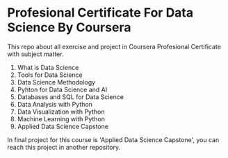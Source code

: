 # Profesional Certificate For Data Science By Coursera

This repo about all exercise and project in Coursera Profesional Certificate with subject matter.

1) What is Data Science
2) Tools for Data Science 
3) Data Science Methodology 
4) Pyhton for Data Science and AI
5) Databases and SQL for Data Science
6) Data Analysis with Python
7) Data Visualization with Python
8) Machine Learning with Python
9) Applied Data Science Capstone

In final project for this course is 'Applied Data Science Capstone', you can reach this project in another repository. 
